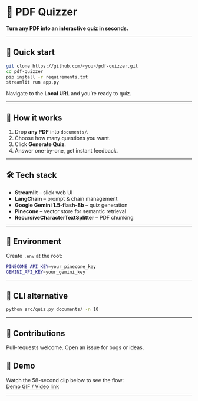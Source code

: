 # 📄 PDF Quizzer  
**Turn any PDF into an interactive quiz in seconds.**

---

## 🚀 Quick start
```bash
git clone https://github.com/<you>/pdf-quizzer.git
cd pdf-quizzer
pip install -r requirements.txt
streamlit run app.py
```
Navigate to the **Local URL** and you’re ready to quiz.

---


## 📂 How it works
1. Drop **any PDF** into `documents/`.  
2. Choose how many questions you want.  
3. Click **Generate Quiz**.  
4. Answer one-by-one, get instant feedback.  

---

## 🛠️ Tech stack
- **Streamlit** – slick web UI  
- **LangChain** – prompt & chain management  
- **Google Gemini 1.5-flash-8b** –  quiz generation  
- **Pinecone** – vector store for semantic retrieval  
- **RecursiveCharacterTextSplitter** – PDF chunking  

---

## 🔧 Environment
Create `.env` at the root:

```bash
PINECONE_API_KEY=your_pinecone_key
GEMINI_API_KEY=your_gemini_key
```

---

## 🧪 CLI alternative
```bash
python src/quiz.py documents/ -n 10
```

---

## 🤝 Contributions
Pull-requests welcome. Open an issue for bugs or ideas.


## 📸 Demo
Watch the 58-second clip below to see the flow:  
[Demo GIF / Video link](https://github.com/<you>/pdf-quizzer/blob/main/demo.gif)

---


```


